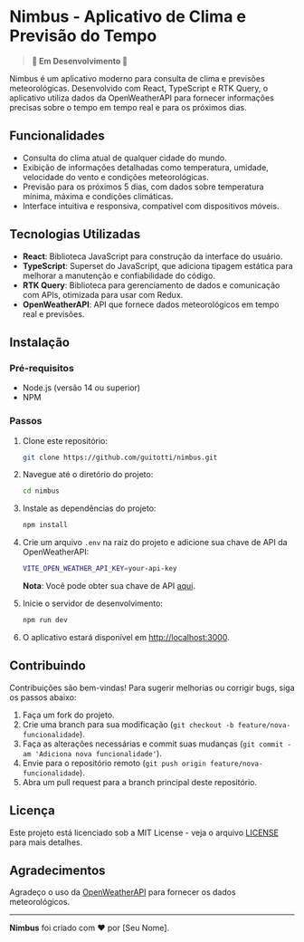 # Nimbus - Aplicativo de Clima e Previsão do Tempo

> **🚧 Em Desenvolvimento 🚧**

Nimbus é um aplicativo moderno para consulta de clima e previsões meteorológicas. Desenvolvido com React, TypeScript e RTK Query, o aplicativo utiliza dados da OpenWeatherAPI para fornecer informações precisas sobre o tempo em tempo real e para os próximos dias.

## Funcionalidades

- Consulta do clima atual de qualquer cidade do mundo.
- Exibição de informações detalhadas como temperatura, umidade, velocidade do vento e condições meteorológicas.
- Previsão para os próximos 5 dias, com dados sobre temperatura mínima, máxima e condições climáticas.
- Interface intuitiva e responsiva, compatível com dispositivos móveis.

## Tecnologias Utilizadas

- **React**: Biblioteca JavaScript para construção da interface do usuário.
- **TypeScript**: Superset do JavaScript, que adiciona tipagem estática para melhorar a manutenção e confiabilidade do código.
- **RTK Query**: Biblioteca para gerenciamento de dados e comunicação com APIs, otimizada para usar com Redux.
- **OpenWeatherAPI**: API que fornece dados meteorológicos em tempo real e previsões.

## Instalação

### Pré-requisitos

- Node.js (versão 14 ou superior)
- NPM

### Passos

1. Clone este repositório:

   ```bash
   git clone https://github.com/guitotti/nimbus.git
   ```

2. Navegue até o diretório do projeto:

   ```bash
   cd nimbus
   ```

3. Instale as dependências do projeto:

     ```bash
     npm install
     ```

4. Crie um arquivo `.env` na raiz do projeto e adicione sua chave de API da OpenWeatherAPI:

   ```bash
   VITE_OPEN_WEATHER_API_KEY=your-api-key
   ```

   **Nota**: Você pode obter sua chave de API [aqui](https://openweathermap.org/api).

5. Inicie o servidor de desenvolvimento:

     ```bash
     npm run dev
     ```

6. O aplicativo estará disponível em [http://localhost:3000](http://localhost:3000).

## Contribuindo

Contribuições são bem-vindas! Para sugerir melhorias ou corrigir bugs, siga os passos abaixo:

1. Faça um fork do projeto.
2. Crie uma branch para sua modificação (`git checkout -b feature/nova-funcionalidade`).
3. Faça as alterações necessárias e commit suas mudanças (`git commit -am 'Adiciona nova funcionalidade'`).
4. Envie para o repositório remoto (`git push origin feature/nova-funcionalidade`).
5. Abra um pull request para a branch principal deste repositório.

## Licença

Este projeto está licenciado sob a MIT License - veja o arquivo [LICENSE](LICENSE) para mais detalhes.


## Agradecimentos

Agradeço o uso da [OpenWeatherAPI](https://openweathermap.org/) para fornecer os dados meteorológicos.

---

**Nimbus** foi criado com ♥ por [Seu Nome].